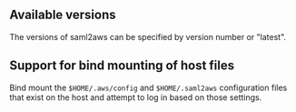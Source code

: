 ## Available versions

The versions of saml2aws can be specified by version number or "latest".

## Support for bind mounting of host files

Bind mount the `$HOME/.aws/config` and `$HOME/.saml2aws` configuration files that exist on the host and attempt to log in based on those settings.
